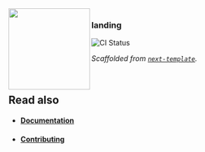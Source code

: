 <img src="https://github.com/XenoPOMP/next-template/assets/101574433/4f668b51-381f-4f1f-8803-f0b6370fd1b5" width="160" align="left" />

### landing

<p>
<img alt="CI Status" src="https://img.shields.io/github/actions/workflow/status/XenoPOMP/landing/ci.yml?logo=github&logoColor=%23fff&label=CI&style=flat-square" />
</p>

_Scaffolded from [``next-template``](https://github.com/XenoPOMP/next-template)._

<br/>

## Read also

- #### [Documentation](https://next-template-docs.vercel.app/)
- #### [Contributing](https://next-template-docs.vercel.app/docs/contributing)
